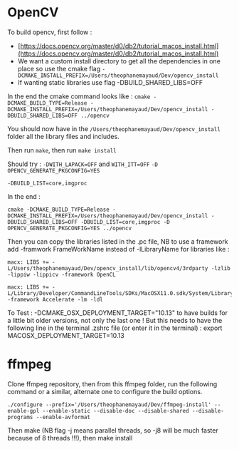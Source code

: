 # OpenCV

To build opencv, first follow :
- [https://docs.opencv.org/master/d0/db2/tutorial_macos_install.html](https://docs.opencv.org/master/d0/db2/tutorial_macos_install.html)
- We want a custom install directory to get all the dependencies in one place so use the cmake flag ```-DCMAKE_INSTALL_PREFIX=/Users/theophanemayaud/Dev/opencv_install```
- If wanting static libraries use flag -DBUILD_SHARED_LIBS=OFF

In the end the cmake command looks like : ```cmake -DCMAKE_BUILD_TYPE=Release -DCMAKE_INSTALL_PREFIX=/Users/theophanemayaud/Dev/opencv_install -DBUILD_SHARED_LIBS=OFF ../opencv```

You should now have in the ```/Users/theophanemayaud/Dev/opencv_install``` folder all the library files and includes.

Then run ```make```, then run ```make install```

Should try :
```-DWITH_LAPACK=OFF``` and ```WITH_ITT=OFF```
```-D OPENCV_GENERATE_PKGCONFIG=YES```

```-DBUILD_LIST=core,imgproc```

In the end :
```
cmake -DCMAKE_BUILD_TYPE=Release -DCMAKE_INSTALL_PREFIX=/Users/theophanemayaud/Dev/opencv_install -DBUILD_SHARED_LIBS=OFF -DBUILD_LIST=core,imgproc -D OPENCV_GENERATE_PKGCONFIG=YES ../opencv
```

Then you can copy the libraries listed in the .pc file, NB to use a framework add -framwork FrameWorkName instead of -lLibraryName for libraries
like :
```
macx: LIBS += -L/Users/theophanemayaud/Dev/opencv_install/lib/opencv4/3rdparty -lzlib -lippiw -lippicv -framework OpenCL

macx: LIBS += -L/Library/Developer/CommandLineTools/SDKs/MacOSX11.0.sdk/System/Library/Frameworks -framework Accelerate -lm -ldl
```

To Test :
-DCMAKE_OSX_DEPLOYMENT_TARGET="10.13" to have builds for a little bit older versions, not only the last one !
But this needs to have the following line in the terminal .zshrc file (or enter it in the terminal) :
export MACOSX_DEPLOYMENT_TARGET=10.13

# ffmpeg

Clone ffmpeg repository, then from this ffmpeg folder, run the following command or a similar, alternate one to configure the build options.

```./configure --prefix='/Users/theophanemayaud/Dev/ffmpeg-install' --enable-gpl --enable-static --disable-doc --disable-shared --disable-programs --enable-avformat```

Then make (NB flag -j means parallel threads, so -j8 will be much faster because of 8 threads !!!), then make install